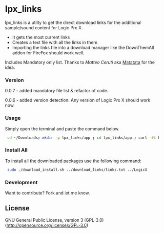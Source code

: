 # lpx_links

lpx_links is a utilty to get the direct download links for the additional sample/sound content for Logic Pro X.

  - It gets the most current links
  - Creates a text file with all the links in them.
  - Importing the links file into a download manager like the DownThemAll addon for FireFox should work well.
  
  Includes Mandatory only list. Thanks to _Matteo Ceruti_ aka [Matatata](https://github.com/matatata) for the idea.
 
### Version

0.0.7 - added mandatory file list & refactor of code.

0.0.6 - added version detection. Any version of Logic Pro X should work now.

### Usage

Simply open the terminal and paste the command below.

```sh
 cd ~/Downloads; mkdir -p lpx_links/app ; cd lpx_links/app ; curl -#L https://goo.gl/nUrpPi | tar -xzv --strip-components 1 ; ./lpx_links.rb

```

### Install All

To install all the downloaded packages use the following command:

```sh
 sudo ./download_install.sh ../download_links/links.txt ../LogicX
```

### Development

Want to contribute? Fork and let me know.

License
----

GNU General Public License, version 3 (GPL-3.0)
(http://opensource.org/licenses/GPL-3.0)
